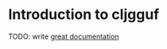 # Introduction to cljgguf

TODO: write [great documentation](http://jacobian.org/writing/what-to-write/)
